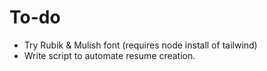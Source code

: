 

# To-do
- Try Rubik & Mulish font (requires node install of tailwind)
- Write script to automate resume creation.